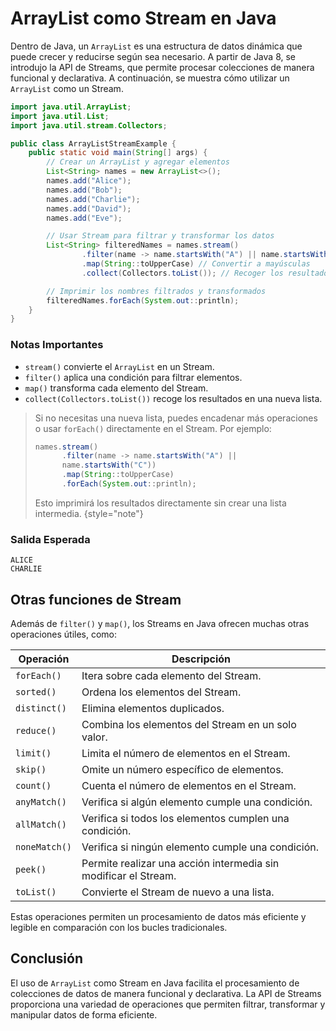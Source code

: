 # ArrayList como Stream en Java

Dentro de Java, un `ArrayList` es una estructura de datos dinámica que puede crecer y reducirse según sea necesario. A
partir de Java 8, se introdujo la API de Streams, que permite procesar colecciones de manera funcional y declarativa. A
continuación, se muestra cómo utilizar un `ArrayList` como un Stream.

```java
import java.util.ArrayList;
import java.util.List;
import java.util.stream.Collectors;

public class ArrayListStreamExample {
    public static void main(String[] args) {
        // Crear un ArrayList y agregar elementos
        List<String> names = new ArrayList<>();
        names.add("Alice");
        names.add("Bob");
        names.add("Charlie");
        names.add("David");
        names.add("Eve");

        // Usar Stream para filtrar y transformar los datos
        List<String> filteredNames = names.stream()
                .filter(name -> name.startsWith("A") || name.startsWith("C")) // Filtrar nombres que empiezan con A o C
                .map(String::toUpperCase) // Convertir a mayúsculas
                .collect(Collectors.toList()); // Recoger los resultados en una nueva lista

        // Imprimir los nombres filtrados y transformados
        filteredNames.forEach(System.out::println);
    }
}
```

### Notas Importantes

* `stream()` convierte el `ArrayList` en un Stream.
* `filter()` aplica una condición para filtrar elementos.
* `map()` transforma cada elemento del Stream.
* `collect(Collectors.toList())` recoge los resultados en una nueva lista.

> Si no necesitas una nueva lista, puedes encadenar más operaciones o usar `forEach()` directamente en el Stream.
> Por ejemplo:
> ```java
> names.stream()
>       .filter(name -> name.startsWith("A") || 
>       name.startsWith("C"))
>       .map(String::toUpperCase)
>       .forEach(System.out::println);
> ```
> Esto imprimirá los resultados directamente sin crear una lista intermedia.
> {style="note"}

### Salida Esperada

```
ALICE
CHARLIE
```

## Otras funciones de Stream

Además de `filter()` y `map()`, los Streams en Java ofrecen muchas otras operaciones útiles, como:

| Operación     | Descripción                                                     |
|---------------|-----------------------------------------------------------------|
| `forEach()`   | Itera sobre cada elemento del Stream.                           |
| `sorted()`    | Ordena los elementos del Stream.                                |
| `distinct()`  | Elimina elementos duplicados.                                   |
| `reduce()`    | Combina los elementos del Stream en un solo valor.              | 
| `limit()`     | Limita el número de elementos en el Stream.                     |
| `skip()`      | Omite un número específico de elementos.                        |
| `count()`     | Cuenta el número de elementos en el Stream.                     |
| `anyMatch()`  | Verifica si algún elemento cumple una condición.                |
| `allMatch()`  | Verifica si todos los elementos cumplen una condición.          |
| `noneMatch()` | Verifica si ningún elemento cumple una condición.               |
| `peek()`      | Permite realizar una acción intermedia sin modificar el Stream. |
| `toList()`    | Convierte el Stream de nuevo a una lista.                       |

Estas operaciones permiten un procesamiento de datos más eficiente y legible en comparación con los bucles
tradicionales.

## Conclusión

El uso de `ArrayList` como Stream en Java facilita el procesamiento de colecciones de datos de manera funcional y
declarativa. La API de Streams proporciona una variedad de operaciones que permiten filtrar, transformar y manipular
datos de forma eficiente.